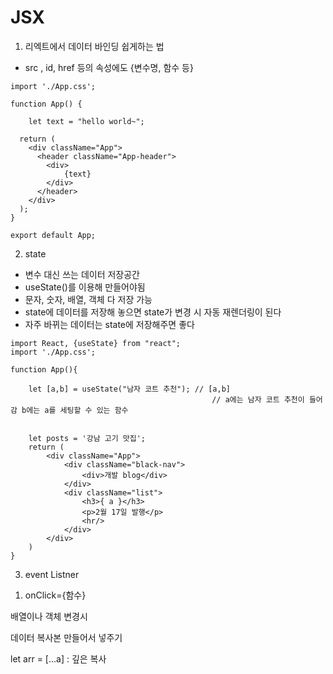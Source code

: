 # JSX

1. 리엑트에서 데이터 바인딩 쉽게하는 법

- src , id, href 등의 속성에도 {변수명, 함수 등}

```
import './App.css';

function App() {

    let text = "hello world~";

  return (
    <div className="App">
      <header className="App-header">
        <div>
            {text}
        </div>
      </header>
    </div>
  );
}

export default App;
```

2. state

- 변수 대신 쓰는 데이터 저장공간
- useState()를 이용해 만들어야됨
- 문자, 숫자, 배열, 객체 다 저장 가능
- state에 데이터를 저장해 놓으면 state가 변경 시 자동 재렌더링이 된다
- 자주 바뀌는 데이터는 state에 저장해주면 좋다

```
import React, {useState} from "react";
import './App.css';

function App(){

    let [a,b] = useState("남자 코트 추천"); // [a,b]
                                             // a에는 남자 코트 추천이 들어감 b에는 a를 세팅할 수 있는 함수


    let posts = '강남 고기 맛집';
    return (
        <div className="App">
            <div className="black-nav">
                <div>개발 blog</div>
            </div>
            <div className="list">
                <h3>{ a }</h3>
                <p>2월 17일 발행</p>
                <hr/>
            </div>
        </div>
    )
}
```

3. event Listner

1) onClick={함수}

배열이나 객체 변경시

데이터 복사본 만들어서 넣주기

let arr = [...a] : 깊은 복사